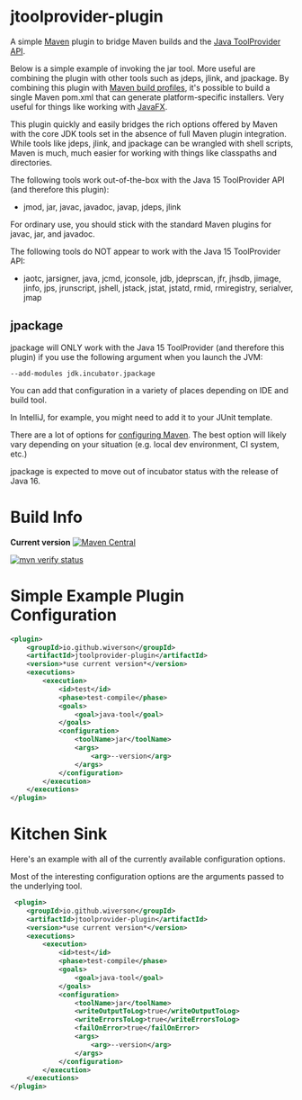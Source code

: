 # jtoolprovider-plugin
 
A simple [Maven](https://maven.apache.org) plugin to bridge Maven builds and the 
[Java ToolProvider API](https://docs.oracle.com/javase/10/docs/api/java/util/spi/ToolProvider.html).

Below is a simple example of invoking the jar tool. 
More useful are combining the plugin with other tools such as jdeps, jlink, and jpackage.
By combining this plugin with
[Maven build profiles](https://maven.apache.org/guides/introduction/introduction-to-profiles.html), 
it's possible to build a single Maven pom.xml that can generate platform-specific installers.
Very useful for things like working with [JavaFX](https://openjfx.io).

This plugin quickly and easily bridges the rich options offered
by Maven with the core JDK tools set in the absence of full Maven plugin integration.
While tools like jdeps, jlink, and jpackage can be wrangled with shell scripts, 
Maven is much, much easier for working with things like classpaths and directories.

The following tools work out-of-the-box with the Java 15 ToolProvider API (and therefore this plugin):

- jmod, jar, javac, javadoc, javap, jdeps, jlink

For ordinary use, you should stick with the standard Maven plugins for javac, jar, 
and javadoc.

The following tools do NOT appear to work with the Java 15 ToolProvider API: 
- jaotc, jarsigner, java, jcmd, jconsole, jdb, jdeprscan, jfr, jhsdb, jimage,
jinfo, jps, jrunscript, jshell, jstack, jstat, jstatd, rmid, rmiregistry, serialver, jmap

## jpackage

jpackage will ONLY work with the Java 15 ToolProvider (and therefore this plugin) if you use the 
following argument when you launch the JVM:

`--add-modules jdk.incubator.jpackage`

You can add that configuration in a variety of places depending on IDE and build tool. 

In IntelliJ, for example, you might need to add it to your JUnit template.

There are a lot of options for [configuring Maven](https://maven.apache.org/configure.html).
The best option will likely vary depending on your situation (e.g. local dev environment, 
CI system, etc.)

jpackage is expected to move out of incubator status with the release of Java 16.

# Build Info

**Current version** 
[![Maven Central](https://maven-badges.herokuapp.com/maven-central/io.github.wiverson/jtoolprovider-plugin/badge.svg)](https://search.maven.org/search?q=a:jtoolprovider-plugin)

[![mvn verify status](https://github.com/wiverson/jtoolprovider-plugin/workflows/mvn%20verify/badge.svg)](https://github.com/wiverson/jtoolprovider-plugin/actions?query=workflow%3A%22mvn+verify%22)

# Simple Example Plugin Configuration

```xml
<plugin>
    <groupId>io.github.wiverson</groupId>
    <artifactId>jtoolprovider-plugin</artifactId>
    <version>*use current version*</version>
    <executions>
        <execution>
            <id>test</id>
            <phase>test-compile</phase>
            <goals>
                <goal>java-tool</goal>
            </goals>
            <configuration>
                <toolName>jar</toolName>
                <args>
                    <arg>--version</arg>
                </args>
            </configuration>
        </execution>
    </executions>
</plugin>
```

# Kitchen Sink

Here's an example with all of the currently available configuration options.

Most of the interesting configuration options are the arguments passed to
the underlying tool.

```xml
 <plugin>
    <groupId>io.github.wiverson</groupId>
    <artifactId>jtoolprovider-plugin</artifactId>
    <version>*use current version*</version>
    <executions>
        <execution>
            <id>test</id>
            <phase>test-compile</phase>
            <goals>
                <goal>java-tool</goal>
            </goals>
            <configuration>
                <toolName>jar</toolName>
                <writeOutputToLog>true</writeOutputToLog>
                <writeErrorsToLog>true</writeErrorsToLog>
                <failOnError>true</failOnError>
                <args>
                    <arg>--version</arg>
                </args>
            </configuration>
        </execution>
    </executions>
</plugin>
```
